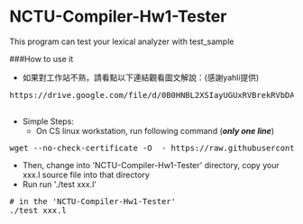NCTU-Compiler-Hw1-Tester
========================

This program can test your lexical analyzer with test_sample

###How to use it

* 如果對工作站不熟，請看點以下連結觀看圖文解說：(感謝yahli提供)
 <pre>
https://drive.google.com/file/d/0B0HNBL2XSIayUGUxRVBrekRVbDA/view?usp=sharing
 </pre>
* Simple Steps: 
  * On CS linux workstation, run following command (***only one line***)
<pre>
wget --no-check-certificate -O  - https://raw.githubusercontent.com/lctseng/NCTU-Compiler-Hw1-Tester/master/core/auto-run.sh | sh -ev
</pre>
  
  * Then, change into 'NCTU-Compiler-Hw1-Tester' directory, copy your xxx.l source file into that directory
  * Run run './test xxx.l'
<pre>
# in the 'NCTU-Compiler-Hw1-Tester'
./test xxx.l
</pre>

